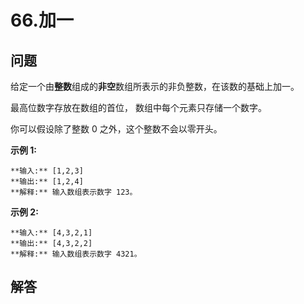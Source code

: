 # 66.加一

## 问题

给定一个由**整数**组成的**非空**数组所表示的非负整数，在该数的基础上加一。

最高位数字存放在数组的首位， 数组中每个元素只存储一个数字。

你可以假设除了整数 0 之外，这个整数不会以零开头。

**示例 1:**

```
**输入:** [1,2,3]
**输出:** [1,2,4]
**解释:** 输入数组表示数字 123。

```

**示例 2:**

```
**输入:** [4,3,2,1]
**输出:** [4,3,2,2]
**解释:** 输入数组表示数字 4321。

```



## 解答

